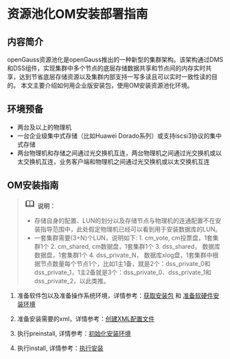 # 资源池化OM安装部署指南

## 内容简介

openGauss资源池化是openGauss推出的一种新型的集群架构。该架构通过DMS和DSS组件，实现集群中多个节点的底层存储数据共享和节点间的内存实时共享，达到节省底层存储资源以及集群内部支持一写多读且可以实时一致性读的目的。
本文主要介绍如何用企业版安装包，使用OM安装资源池化环境。

## 环境预备
  - 两台及以上的物理机
  - 一台企业级集中式存储（比如Huawei Dorado系列）或支持iscsi3协议的集中式存储
  - 两台物理机和存储之间通过光交换机互连，两台物理机之间通过光交换机或以太交换机互连，业务客户端和物理机之间通过光交换机或以太交换机互连

## OM安装指南
 >![](public_sys-resources/icon-note.png) **说明：**   
  > - 存储自身的配置、LUN的划分以及存储节点与物理机的连通配置不在安装指导范围中，此处假定物理机已经可以看到用于安装数据库的LUN。
  > - 一套集群需要(3+N)个LUN，说明如下:
    1. cm_vote, cm投票盘，1套集群1个
    2. cm_shared, cm数据盘，1套集群1个
    3. dss_shared， 数据库数据盘，1套集群1个
    4. dss_private_N， 数据库xlog盘，1套集群中根据节点数量每个节点1个，比如1主1备，就是2个：dss_private_0和dss_private_1，1主2备就是3个：dss_private_0、dss_private_1和dss_private_2，以此类推。

1. 准备软件包以及准备操作系统环境，详情参考：[获取安装包](../GettingStarted/获取安装包.md) 和 [准备软硬件安装环境](../GettingStarted/准备软硬件安装环境.md)

2. 准备安装需要的xml，详情参考：[创建XML配置文件](../InstallationGuide/创建XML配置文件.md)

3. 执行preinstall, 详情参考：[初始化安装环境](../InstallationGuide/初始化安装环境.md)

4. 执行install, 详情参考：[执行安装](../InstallationGuide/执行安装.md)
    
    

